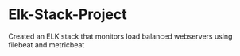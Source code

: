 # Elk-Stack-Project
Created an ELK stack that monitors load balanced webservers using filebeat and metricbeat
